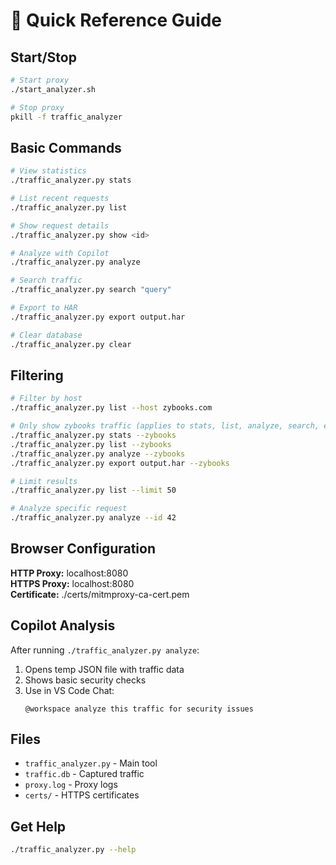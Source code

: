 # 🚀 Quick Reference Guide

## Start/Stop

```bash
# Start proxy
./start_analyzer.sh

# Stop proxy
pkill -f traffic_analyzer
```

## Basic Commands

```bash
# View statistics
./traffic_analyzer.py stats

# List recent requests
./traffic_analyzer.py list

# Show request details
./traffic_analyzer.py show <id>

# Analyze with Copilot
./traffic_analyzer.py analyze

# Search traffic
./traffic_analyzer.py search "query"

# Export to HAR
./traffic_analyzer.py export output.har

# Clear database
./traffic_analyzer.py clear
```

## Filtering

```bash
# Filter by host
./traffic_analyzer.py list --host zybooks.com

# Only show zybooks traffic (applies to stats, list, analyze, search, export)
./traffic_analyzer.py stats --zybooks
./traffic_analyzer.py list --zybooks
./traffic_analyzer.py analyze --zybooks
./traffic_analyzer.py export output.har --zybooks

# Limit results
./traffic_analyzer.py list --limit 50

# Analyze specific request
./traffic_analyzer.py analyze --id 42
```

## Browser Configuration

**HTTP Proxy:** localhost:8080  
**HTTPS Proxy:** localhost:8080  
**Certificate:** ./certs/mitmproxy-ca-cert.pem

## Copilot Analysis

After running `./traffic_analyzer.py analyze`:

1. Opens temp JSON file with traffic data
2. Shows basic security checks
3. Use in VS Code Chat:
   ```
   @workspace analyze this traffic for security issues
   ```

## Files

- `traffic_analyzer.py` - Main tool
- `traffic.db` - Captured traffic
- `proxy.log` - Proxy logs
- `certs/` - HTTPS certificates

## Get Help

```bash
./traffic_analyzer.py --help
```
